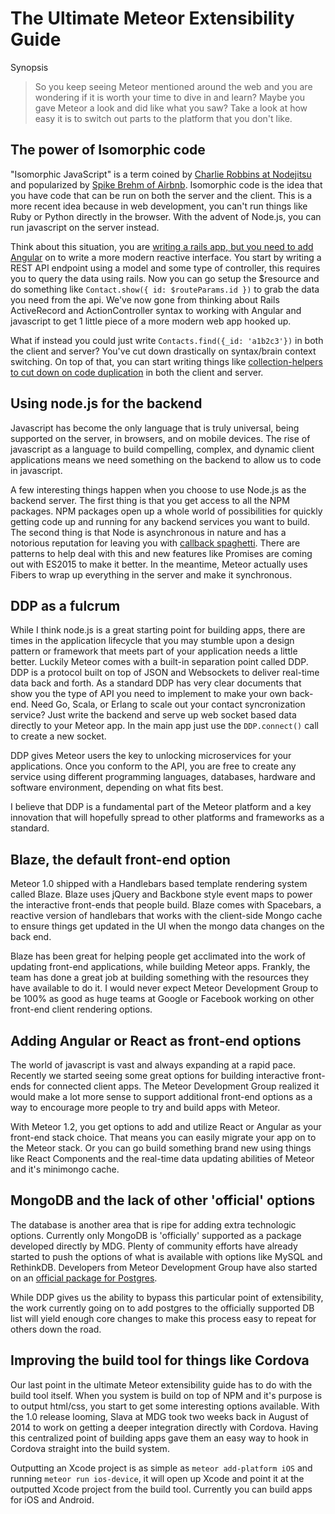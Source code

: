 # The Ultimate Meteor Extensibility Guide

Synopsis
> So you keep seeing Meteor mentioned around the web and you are wondering if it is worth your time to dive in and learn? Maybe you gave Meteor a look and did like what you saw? Take a look at how easy it is to switch out parts to the platform that you don't like.

## The power of Isomorphic code

"Isomorphic JavaScript" is a term coined by [Charlie Robbins at Nodejitsu](http://blog.nodejitsu.com/scaling-isomorphic-javascript-code/) and popularized by [Spike Brehm of Airbnb](http://nerds.airbnb.com/isomorphic-javascript-future-web-apps/). Isomorphic code is the idea that you have code that can be run on both the server and the client. This is a more recent idea because in web development, you can't run things like Ruby or Python directly in the browser. With the advent of Node.js, you can run javascript on the server instead.

Think about this situation, you are [writing a rails app, but you need to add Angular](http://fdietz.github.io/recipes-with-angular-js/backend-integration-with-ruby-on-rails/consuming-rest-apis.html) on to write a more modern reactive interface. You start by writing a REST API endpoint using a model and some type of controller, this requires you to query the data using rails. Now you can go setup the $resource and do something like `Contact.show({ id: $routeParams.id })` to grab the data you need from the api. We've now gone from thinking about Rails ActiveRecord and ActionController syntax to working with Angular and javascript to get 1 little piece of a more modern web app hooked up.

What if instead you could just write `Contacts.find({_id: 'a1b2c3'})` in both the client and server? You've cut down drastically on syntax/brain context switching. On top of that, you can start writing things like [collection-helpers to cut down on code duplication](http://joshowens.me/fat-models-skinny-templates/) in both the client and server.

## Using node.js for the backend

Javascript has become the only language that is truly universal, being supported on the server, in browsers, and on mobile devices. The rise of javascript as a language to build compelling, complex, and dynamic client applications means we need something on the backend to allow us to code in javascript. 

A few interesting things happen when you choose to use Node.js as the backend server. The first thing is that you get access to all the NPM packages. NPM packages open up a whole world of possibilities for quickly getting code up and running for any backend services you want to build. The second thing is that Node is asynchronous in nature and has a notorious reputation for leaving you with [callback spaghetti](http://callbackhell.com/). There are patterns to help deal with this and new features like Promises are coming out with ES2015 to make it better. In the meantime, Meteor actually uses Fibers to wrap up everything in the server and make it synchronous.

## DDP as a fulcrum

While I think node.js is a great starting point for building apps, there are times in the application lifecycle that you may stumble upon a design pattern or framework that meets part of your application needs a little better. Luckily Meteor comes with a built-in separation point called DDP. DDP is a protocol built on top of JSON and Websockets to deliver real-time data back and forth. As a standard DDP has very clear documents that show you the type of API you need to implement to make your own back-end. Need Go, Scala, or Erlang to scale out your contact syncronization service? Just write the backend and serve up web socket based data directly to your Meteor app. In the main app just use the `DDP.connect()` call to create a new socket.

DDP gives Meteor users the key to unlocking microservices for your applications. Once you conform to the API, you are free to create any service using different programming languages, databases, hardware and software environment, depending on what fits best.

I believe that DDP is a fundamental part of the Meteor platform and a key innovation that will hopefully spread to other platforms and frameworks as a standard.

## Blaze, the default front-end  option

Meteor 1.0 shipped with a Handlebars based template rendering system called Blaze. Blaze uses jQuery and Backbone style event maps to power the interactive front-ends that people build. Blaze comes with Spacebars, a reactive version of handlebars that works with the client-side Mongo cache to ensure things get updated in the UI when the mongo data changes on the back end.

Blaze has been great for helping people get acclimated into the work of updating front-end applications, while building Meteor apps. Frankly, the team has done a great job at building something with the resources they have available to do it. I would never expect Meteor Development Group to be 100% as good as huge teams at Google or Facebook working on other front-end client rendering options.

## Adding Angular or React as front-end options

The world of javascript is vast and always expanding at a rapid pace. Recently we started seeing some great options for building interactive front-ends for connected client apps. The Meteor Development Group realized it would make a lot more sense to support additional front-end options as a way to encourage more people to try and build apps with Meteor.

With Meteor 1.2, you get options to add and utilize React or Angular as your front-end stack choice. That means you can easily migrate your app on to the Meteor stack. Or you can go build something brand new using things like React Components and the real-time data updating abilities of Meteor and it's minimongo cache.

## MongoDB and the lack of other 'official' options

The database is another area that is ripe for adding extra technologic options. Currently only MongoDB is 'officially' supported as a package developed directly by MDG. Plenty of community efforts have already started to push the options of what is available with options like MySQL and RethinkDB. Developers from Meteor Development Group have also started on an [official package for Postgres](https://github.com/meteor/postgres-packages).

While DDP gives us the ability to bypass this particular point of extensibility, the work currently going on to add postgres to the officially supported DB list will yield enough core changes to make this process easy to repeat for others down the road.

## Improving the build tool for things like Cordova

Our last point in the ultimate Meteor extensibility guide has to do with the build tool itself. When you system is build on top of NPM and it's purpose is to output html/css, you start to get some interesting options available. With the 1.0 release looming, Slava at MDG took two weeks back in August of 2014 to work on getting a deeper integration directly with Cordova. Having this centralized point of building apps gave them an easy way to hook in Cordova straight into the build system.

Outputting an Xcode project is as simple as `meteor add-platform iOS` and running `meteor run ios-device`, it will open up Xcode and point it at the outputted Xcode project from the build tool. Currently you can build apps for iOS and Android.
